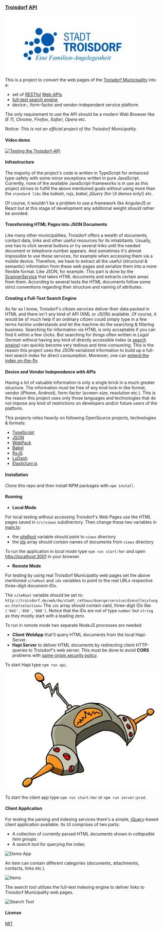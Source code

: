 ### [Troisdorf](https://en.wikipedia.org/wiki/Troisdorf) [API](https://en.wikipedia.org/wiki/Application_programming_interface)

![Troisdorf Logo](https://raw.githubusercontent.com/brakmic/bazaar/master/images/random/troapi.png)

This is a project to convert the web pages of the [Troisdorf Municipality](http://troisdorf.de/web/en/index.htm) into a:

 - set of [RESTful](https://en.wikipedia.org/wiki/Representational_state_transfer) [Web-APIs](https://en.wikipedia.org/wiki/Web_API) 
 - [full-text search engine](https://en.wikipedia.org/wiki/Full_text_search)    
 - device-, form-factor and vendor-independent service platform

The only requirement to use the API should be a modern Web Browser like *IE 11*, *Chrome*, *Firefox*, *Safari*, *Opera* etc.

Notice: *This is not an official project of the Troisdorf Municipality.*   

#### Video demo 

[![Testing the Troisdorf-API](http://img.youtube.com/vi/9d_ZmUlcxZM/0.jpg)](http://www.youtube.com/watch?v=9d_ZmUlcxZM)

#### Infrastructure

The majority of the project's code is written in TypeScript for enhanced type-safety with some minor
exceptions written in pure JavaScript. Currently, none of the available JavaScript-frameworks is in 
use as this project strives to fulfill the above mentioned goals without using more than the 
`standard libs` like *lodash*, *rxjs*, *babel*, *jQuery* (for UI demos only!) etc. 

Of course, it wouldn't be a problem to use a framework like AngularJS or React but at this stage of development 
any additional weight should rather be avoided. 

#### Transforming HTML Pages into JSON Documents

Like many other municipalities, Troisdorf offers a wealth of documents, contact data, links and other 
useful resources for its inhabitants. Usually, one has to click several buttons or try several links 
until the needed document or telephone number appears. And sometimes it's almost impossible to use 
these services, for example when accessing them via a mobile device. Therefore, we have to extract 
all the useful (structural & semantic) information from these web pages and serialize them into a 
more flexible format. Like JSON, for example. This part is done by the [ScannerService](https://github.com/brakmic/TroAPI/blob/master/src/services/scanner/scanner.service.ts#L40) that takes 
HTML documents and extracts certain areas from them. According to several tests the HTML documents
follow some strict conventions regarding their structure and naming of attributes. 

#### Creating a Full-Text Search Engine

As far as I know, Troisdorf's citizen services deliver their data packed in HTML and there 
isn't any kind of API (XML or JSON) available. Of course, it would be of much help if an ordinary citizen could
simply type in a few terms he/she understands and let the machine do the searching & filtering business.
Searching for information via HTML is only acceptable if you can find it within a few clicks. But 
searching for things often written in *Legal German* without having any kind of directly 
accessible index (a [search engine](https://github.com/brakmic/TroAPI/blob/master/src/services/search/search.service.ts)) can quickly become very tedious and time-consuming. This is the reason
this project uses the JSON-serialized information to build up a full-text search 
index for direct consumption. Moreover, one can [extend the index on-the-fly](https://github.com/brakmic/TroAPI/blob/master/src/services/search/search.service.ts#L28).    

#### Device and Vendor Independence with APIs 

Having a lot of valuable information is only a single brick in a much greater structure. The information 
must be free of any kind lock-in like format, vendor (iPhone, Android), form-factor (screen-size, resolution etc.).
This is the reason this project uses only those languages and technologies that do not impose any kind of 
restrictions on developers and/or future users of the platform. 

This projects relies heavily on following OpenSource projects, technologies & formats: 

 - [TypeScript](https://www.typescriptlang.org/)
 - [JSON](http://json.org/)
 - [WebPack](https://webpack.github.io/)
 - [Babel](https://babeljs.io/)
 - [RxJS](http://reactivex.io/)
 - [LoDash](https://lodash.com/)
 - [Elasticlunr.js](http://elasticlunr.com/)

#### Installation 

Clone this repo and then install NPM packages with `npm install`.

#### Running 

 - **Local Mode**

For local testing without accessing Troisdorf's Web Pages use the HTML pages saved in `src/views` subdirectory. 
Then change these two variables in [main.ts](https://github.com/brakmic/TroAPI/blob/master/src/app/main.ts):
 - the [siteRoot](https://github.com/brakmic/TroAPI/blob/master/src/app/main.ts#L29) variable should point to `views` directory
 - the [ids](https://github.com/brakmic/TroAPI/blob/master/src/app/main.ts#L56) array should contain names of documents from `views` directory 

To run the application in *local mode* type `npm run start:hmr` and open [http://localhost:3001](http://localhost:3001) in your browser.

 - **Remote Mode**

For testing by using real Troisdorf Municipality web pages set the above mentioned `siteRoot` and `ids` variables to point to the real 
URLs respective three-digit document-IDs. 

The `siteRoot` variable should be set to: `http://troisdorf.de/web/de/stadt_rathaus/buergerservice/dienstleistungen.htm?selection=`
The `ids` array should contain valid, three-digit IDs like `['042','056','096']`. Notice that the IDs are not of type 
`number` but `string` as they mostly start with a leading zero.

To run in *remote mode* two separate NodeJS processes are needed:

 - **Client WebApp** that'll query HTML documents from the local Hapi-Server.
 - **Hapi Server** to deliver HTML documents by redirecting client HTTP-queries to Troisdorf's web server. This must be done to avoid **CORS** problems with [same-origin security policy](https://en.wikipedia.org/wiki/Cross-origin_resource_sharing).

 To start Hapi type `npm run api`. 

 ![HapiServer](https://raw.githubusercontent.com/brakmic/bazaar/master/images/random/hapi-logo.png)

 To start the client app type `npm run start:hmr` or `npm run server:prod`.

 #### Client Application 

 For testing the parsing and indexing services there's a simple, [jQuery](http://api.jquery.com/)-based client application available.
 Its UI comprises of two parts:

 - A collection of currently parsed HTML documents shown in *collapsible item groups*.
 - A *search tool* for querying the index.

 ![Demo App](http://imageup.info/upload/big/2016/07/24/57951a46029f1.png)

 An item can contain different categories (documents, attachments, contacts, links etc.).

 ![Items](https://s31.postimg.org/7rmnhqdjt/troapi_2.png)

 The search tool utilizes the full-text indexing engine to deliver links to Troisdorf Municipality web pages.

 ![Search Tool](https://s31.postimg.org/jjswbo9gp/troapi_3.png)

 #### License 

 [MIT](https://github.com/brakmic/TroAPI/blob/master/LICENSE)